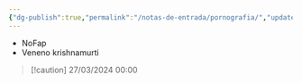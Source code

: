 ```yaml
---
{"dg-publish":true,"permalink":"/notas-de-entrada/pornografia/","updated":"2024-03-27T00:01:28.727-03:00"}
---
```


- NoFap
- Veneno krishnamurti


> [!caution] 27/03/2024 00:00